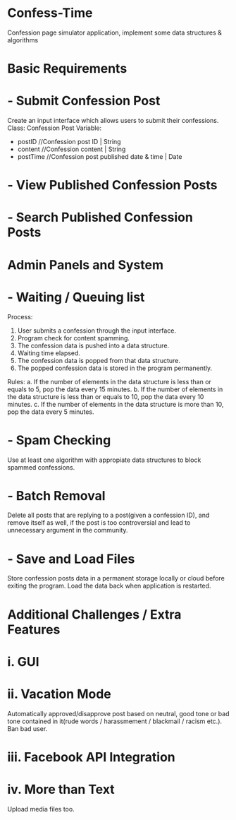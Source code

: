 # Confess-Time 
Confession page simulator application, implement some data structures &amp; algorithms

# Basic Requirements
# - Submit Confession Post
Create an input interface which allows users to submit their confessions.
Class: Confession Post
Variable:
- postID    //Confession post ID    | String
- content   //Confession content    | String
- postTime  //Confession post published date &amp; time  | Date

# - View Published Confession Posts
# - Search Published Confession Posts

# Admin Panels and System
# - Waiting / Queuing list
Process:
1. User submits a confession through the input interface.
2. Program check for content spamming.
3. The confession data is pushed into a data structure.
4. Waiting time elapsed.
5. The confession data is popped from that data structure.
6. The popped confession data is stored in the program permanently.

Rules:
a. If the number of elements in the data structure is less than or equals to 5, pop the data every 15 minutes.
b. If the number of elements in the data structure is less than or equals to 10, pop the data every 10 minutes.
c. If the number of elements in the data structure is more than 10, pop the data every 5 minutes.

# - Spam Checking
Use at least one algorithm with appropiate data structures to block spammed confessions.

# - Batch Removal
Delete all posts that are replying to a post(given a confession ID), and remove itself as well, if the post is too controversial and lead to unnecessary argument in the community.

# - Save and Load Files
Store confession posts data in a permanent storage locally or cloud before exiting the program. Load the data back when application is restarted.

# Additional Challenges / Extra Features
# i. GUI
# ii. Vacation Mode
Automatically approved/disapprove post based on neutral, good tone or bad tone contained in it(rude words / harassmement / blackmail / racism etc.).
Ban bad user.
# iii. Facebook API Integration
# iv. More than Text
Upload media files too.
